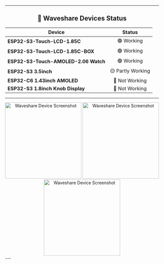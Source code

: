 
---
<h2 align="center">🌊 Waveshare Devices Status</h2>

<div align="center">

| Device                               |     Status       |
|--------------------------------------|:----------------:|
| **ESP32-S3-Touch-LCD-1.85C**         | 🟢 Working       |
| **ESP32-S3-Touch-LCD-1.85C-BOX**     | 🟢 Working       |
| **ESP32-S3-Touch-AMOLED-2.06 Watch** | 🟢 Working       |
| **ESP32-S3 3.5inch**                 | 🟡 Partly Working|
| **ESP32-C6 1.43inch AMOLED**         | 🔴 Not Working   |
| **ESP32-S3 1.8inch Knob Display**    | 🔴 Not Working   |

</div>

---

<div align="center">
  <img src="https://github.com/user-attachments/assets/968501c5-c2a0-4763-b82e-b4a91fdfa802" width="250" alt="Waveshare Device Screenshot" />
  <img src="https://github.com/user-attachments/assets/5dacb9c1-3017-4d1b-8ef6-7eb89e45ff76" width="250" alt="Waveshare Device Screenshot" />
  <img src="https://github.com/user-attachments/assets/1b2064e1-f782-4055-ba86-027fdd94931f" width="250" alt="Waveshare Device Screenshot" />
</div>
---
